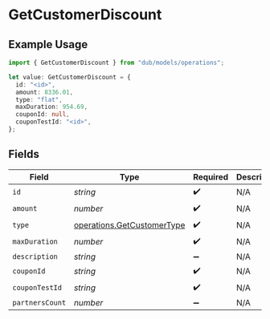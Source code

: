 # GetCustomerDiscount

## Example Usage

```typescript
import { GetCustomerDiscount } from "dub/models/operations";

let value: GetCustomerDiscount = {
  id: "<id>",
  amount: 8336.01,
  type: "flat",
  maxDuration: 954.69,
  couponId: null,
  couponTestId: "<id>",
};
```

## Fields

| Field                                                                    | Type                                                                     | Required                                                                 | Description                                                              |
| ------------------------------------------------------------------------ | ------------------------------------------------------------------------ | ------------------------------------------------------------------------ | ------------------------------------------------------------------------ |
| `id`                                                                     | *string*                                                                 | :heavy_check_mark:                                                       | N/A                                                                      |
| `amount`                                                                 | *number*                                                                 | :heavy_check_mark:                                                       | N/A                                                                      |
| `type`                                                                   | [operations.GetCustomerType](../../models/operations/getcustomertype.md) | :heavy_check_mark:                                                       | N/A                                                                      |
| `maxDuration`                                                            | *number*                                                                 | :heavy_check_mark:                                                       | N/A                                                                      |
| `description`                                                            | *string*                                                                 | :heavy_minus_sign:                                                       | N/A                                                                      |
| `couponId`                                                               | *string*                                                                 | :heavy_check_mark:                                                       | N/A                                                                      |
| `couponTestId`                                                           | *string*                                                                 | :heavy_check_mark:                                                       | N/A                                                                      |
| `partnersCount`                                                          | *number*                                                                 | :heavy_minus_sign:                                                       | N/A                                                                      |
